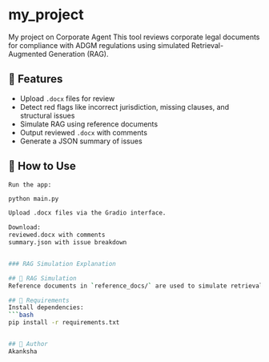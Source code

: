 # my_project
My project on Corporate Agent
This tool reviews corporate legal documents for compliance with ADGM regulations using simulated Retrieval-Augmented Generation (RAG).

## 🚀 Features

- Upload `.docx` files for review
- Detect red flags like incorrect jurisdiction, missing clauses, and structural issues
- Simulate RAG using reference documents
- Output reviewed `.docx` with comments
- Generate a JSON summary of issues

## 🧪 How to Use
    Run the app:
   ```bash
   python main.py

Upload .docx files via the Gradio interface.

Download:
reviewed.docx with comments
summary.json with issue breakdown


### RAG Simulation Explanation

## 🧠 RAG Simulation
Reference documents in `reference_docs/` are used to simulate retrieval-based validation. The app checks uploaded documents against these for compliance.

## 📌 Requirements
Install dependencies:
```bash
pip install -r requirements.txt


## 📝 Author
Akanksha 
